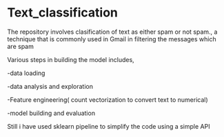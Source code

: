 # Text_classification
The repository  involves clasification of text as either spam or not spam., a technique that is commonly used in Gmail in filtering the messages which are spam

Various steps in building the model includes, 

-data loading 

-data analysis and exploration 

-Feature engineering( count  vectorization to convert text to  numerical)

-model building and  evaluation

Still i have used sklearn pipeline to simplify the code using a simple API
